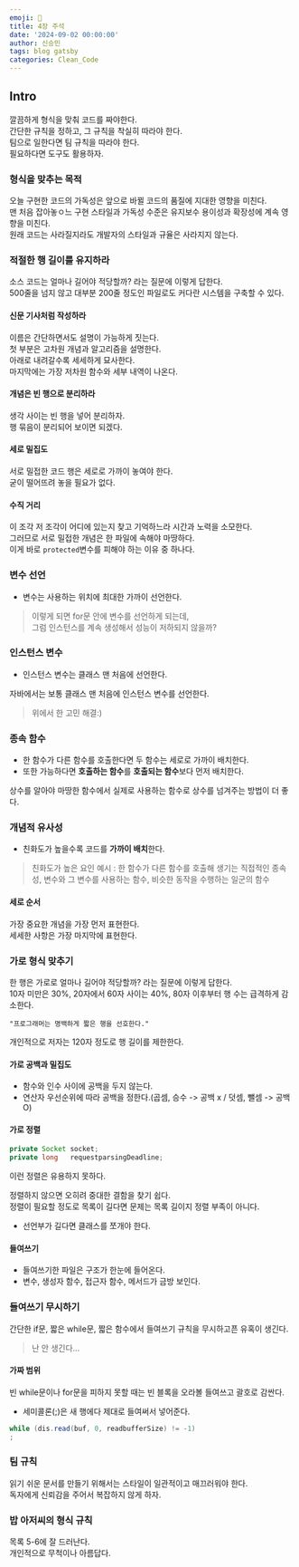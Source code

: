 ```yaml
---
emoji: 💩
title: 4장 주석
date: '2024-09-02 00:00:00'
author: 신승민
tags: blog gatsby 
categories: Clean_Code
---
```


## Intro
깔끔하게 형식을 맞춰 코드를 짜야한다.  
간단한 규칙을 정하고, 그 규칙을 착실히 따라야 한다.  
팀으로 일한다면 팀 규칙을 따라야 한다.  
필요하다면 도구도 활용하자.  

### 형식을 맞추는 목적
오늘 구현한 코드의 가독성은 앞으로 바뀔 코드의 품질에 지대한 영향을 미친다.  
맨 처음 잡아놓ㅇ느 구현 스타일과 가독성 수준은 유지보수 용이성과 확장성에 계속 영향을 미친다.  
원래 코드는 사라질지라도 개발자의 스타일과 규율은 사라지지 않는다.  

### 적절한 행 길이를 유지하라
소스 코드는 얼마나 길어야 적당할까? 라는 질문에 이렇게 답한다.  
500줄을 넘지 않고 대부분 200줄 정도인 파일로도 커다란 시스템을 구축할 수 있다.  
#### 신문 기사처럼 작성하라
이름은 간단하면서도 설명이 가능하게 짓는다.  
첫 부분은 고차원 개념과 알고리즘을 설명한다.  
아래로 내려갈수록 세세하게 묘사한다.  
마지막에는 가장 저차원 함수와 세부 내역이 나온다.  

#### 개념은 빈 행으로 분리하라 
생각 사이는 빈 행을 넣어 분리하자.  
행 묶음이 분리되어 보이면 되겠다.  

#### 세로 밀집도
서로 밀접한 코드 행은 세로로 가까이 놓여야 한다.  
굳이 떨어뜨려 놓을 필요가 없다.  

#### 수직 거리
이 조각 저 조각이 어디에 있는지 찾고 기억하느라 시간과 노력을 소모한다.  
그러므로 서로 밀접한 개념은 한 파일에 속해야 마땅하다.  
이게 바로 `protected`변수를 피해야 하는 이유 중 하나다.  

### 변수 선언
* 변수는 사용하는 위치에 최대한 가까이 선언한다.  
> 이렇게 되면 for문 안에 변수를 선언하게 되는데,   
> 그럼 인스턴스를 계속 생성해서 성능이 저하되지 않을까?

### 인스턴스 변수
* 인스턴스 변수는 클래스 맨 처음에 선언한다.  

자바에서는 보통 클래스 맨 처음에 인스턴스 변수를 선언한다.  
> 위에서 한 고민 해결:)

### 종속 함수
* 한 함수가 다른 함수를 호출한다면 두 함수는 세로로 가까이 배치한다.  
* 또한 가능하다면 **호출하는 함수**를 **호출되는 함수**보다 먼저 배치한다.  

상수를 알아야 마땅한 함수에서 실제로 사용하는 함수로 상수를 넘겨주는 방법이 더 좋다.  

### 개념적 유사성
* 친화도가 높을수록 코드를 **가까이 배치**한다.  
> 친화도가 높은 요인 예시 : 한 함수가 다른 함수를 호출해 생기는 직접적인 종속성, 변수와 그 변수를 사용하는 함수, 비슷한 동작을 수행하는 일군의 함수

#### 세로 순서
가장 중요한 개념을 가장 먼저 표현한다.  
세세한 사항은 가장 마지막에 표현한다.  

### 가로 형식 맞추기
한 행은 가로로 얼마나 길어야 적당할까? 라는 질문에 이렇게 답한다.  
10자 미만은 30%, 20자에서 60자 사이는 40%, 80자 이후부터 행 수는 급격하게 감소한다.  
```
"프로그래머는 명백하게 짧은 행을 선호한다."
```
개인적으로 저자는 120자 정도로 행 길이를 제한한다.  

#### 가로 공백과 밀집도  
* 함수와 인수 사이에 공백을 두지 않는다.  
* 연산자 우선순위에 따라 공백을 정한다.(곱셈, 승수 -> 공백 x / 덧셈, 뺄셈 -> 공백 O)

#### 가로 정렬
```java
private Socket socket;
private long   requestparsingDeadline;
```
이런 정렬은 유용하지 못하다.  
  
정렬하지 않으면 오히려 중대한 결함을 찾기 쉽다.  
정렬이 필요할 정도로 목록이 길다면 문제는 목록 길이지 정렬 부족이 아니다.  
* 선언부가 길다면 클래스를 쪼개야 한다.  

#### 들여쓰기
* 들여쓰기한 파일은 구조가 한눈에 들어온다.  
* 변수, 생성자 함수, 접근자 함수, 메서드가 금방 보인다.  

### 들여쓰기 무시하기
간단한 if문, 짧은 while문, 짧은 함수에서 들여쓰기 규칙을 무시하고픈 유혹이 생긴다.  
> 난 안 생긴다...

#### 가짜 범위
빈 while문이나 for문을 피하지 못할 때는 빈 블록을 오라볼 들여쓰고 괄호로 감싼다.  
* 세미콜론(;)은 새 행에다 제대로 들여써서 넣어준다. 
```java
while (dis.read(buf, 0, readbufferSize) != -1)
;
```

### 팀 규칙
읽기 쉬운 문서를 만들기 위해서는 스타일이 일관적이고 매끄러워야 한다.  
독자에게 신뢰감을 주어서 복잡하지 않게 하자.  

### 밥 아저씨의 형식 규칙
목록 5-6에 잘 드러난다.  
개인적으로 무척이나 아름답다.  

```toc

```